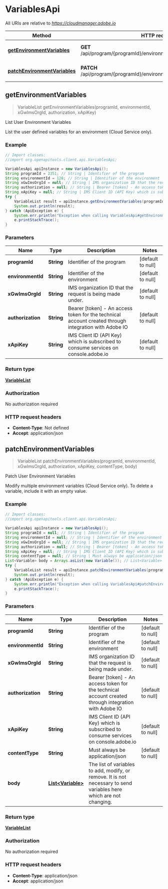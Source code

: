 # VariablesApi

All URIs are relative to *https://cloudmanager.adobe.io*

Method | HTTP request | Description
------------- | ------------- | -------------
[**getEnvironmentVariables**](VariablesApi.md#getEnvironmentVariables) | **GET** /api/program/{programId}/environment/{environmentId}/variables | List User Environment Variables
[**patchEnvironmentVariables**](VariablesApi.md#patchEnvironmentVariables) | **PATCH** /api/program/{programId}/environment/{environmentId}/variables | Patch User Environment Variables



## getEnvironmentVariables

> VariableList getEnvironmentVariables(programId, environmentId, xGwImsOrgId, authorization, xApiKey)

List User Environment Variables

List the user defined variables for an environment (Cloud Service only).

### Example

```java
// Import classes:
//import org.openapitools.client.api.VariablesApi;

VariablesApi apiInstance = new VariablesApi();
String programId = 2351; // String | Identifier of the program
String environmentId = 128; // String | Identifier of the environment
String xGwImsOrgId = null; // String | IMS organization ID that the request is being made under.
String authorization = null; // String | Bearer [token] - An access token for the technical account created through integration with Adobe IO
String xApiKey = null; // String | IMS Client ID (API Key) which is subscribed to consume services on console.adobe.io
try {
    VariableList result = apiInstance.getEnvironmentVariables(programId, environmentId, xGwImsOrgId, authorization, xApiKey);
    System.out.println(result);
} catch (ApiException e) {
    System.err.println("Exception when calling VariablesApi#getEnvironmentVariables");
    e.printStackTrace();
}
```

### Parameters


Name | Type | Description  | Notes
------------- | ------------- | ------------- | -------------
 **programId** | **String**| Identifier of the program | [default to null]
 **environmentId** | **String**| Identifier of the environment | [default to null]
 **xGwImsOrgId** | **String**| IMS organization ID that the request is being made under. | [default to null]
 **authorization** | **String**| Bearer [token] - An access token for the technical account created through integration with Adobe IO | [default to null]
 **xApiKey** | **String**| IMS Client ID (API Key) which is subscribed to consume services on console.adobe.io | [default to null]

### Return type

[**VariableList**](VariableList.md)

### Authorization

No authorization required

### HTTP request headers

- **Content-Type**: Not defined
- **Accept**: application/json


## patchEnvironmentVariables

> VariableList patchEnvironmentVariables(programId, environmentId, xGwImsOrgId, authorization, xApiKey, contentType, body)

Patch User Environment Variables

Modify multiple environment variables (Cloud Service only). To delete a variable, include it with an empty value.

### Example

```java
// Import classes:
//import org.openapitools.client.api.VariablesApi;

VariablesApi apiInstance = new VariablesApi();
String programId = null; // String | Identifier of the program
String environmentId = null; // String | Identifier of the environment
String xGwImsOrgId = null; // String | IMS organization ID that the request is being made under.
String authorization = null; // String | Bearer [token] - An access token for the technical account created through integration with Adobe IO
String xApiKey = null; // String | IMS Client ID (API Key) which is subscribed to consume services on console.adobe.io
String contentType = null; // String | Must always be application/json
List<Variable> body = Arrays.asList(new Variable()); // List<Variable> | The list of variables to add, modify, or remove. It is not necessary to send variables here which are not changing.
try {
    VariableList result = apiInstance.patchEnvironmentVariables(programId, environmentId, xGwImsOrgId, authorization, xApiKey, contentType, body);
    System.out.println(result);
} catch (ApiException e) {
    System.err.println("Exception when calling VariablesApi#patchEnvironmentVariables");
    e.printStackTrace();
}
```

### Parameters


Name | Type | Description  | Notes
------------- | ------------- | ------------- | -------------
 **programId** | **String**| Identifier of the program | [default to null]
 **environmentId** | **String**| Identifier of the environment | [default to null]
 **xGwImsOrgId** | **String**| IMS organization ID that the request is being made under. | [default to null]
 **authorization** | **String**| Bearer [token] - An access token for the technical account created through integration with Adobe IO | [default to null]
 **xApiKey** | **String**| IMS Client ID (API Key) which is subscribed to consume services on console.adobe.io | [default to null]
 **contentType** | **String**| Must always be application/json | [default to null]
 **body** | [**List&lt;Variable&gt;**](Variable.md)| The list of variables to add, modify, or remove. It is not necessary to send variables here which are not changing. |

### Return type

[**VariableList**](VariableList.md)

### Authorization

No authorization required

### HTTP request headers

- **Content-Type**: application/json
- **Accept**: application/json

